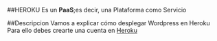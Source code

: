 ##HEROKU
Es un **PaaS**;es decir, una Plataforma como Servicio

##Descripcion
Vamos a explicar cómo desplegar Wordpress en Heroku
Para ello debes crearte una cuenta en [Heroku](https://www.heroku.com/)
